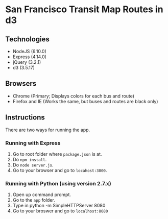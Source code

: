 # San Francisco Transit Map Routes in d3

## Technologies
- NodeJS (6.10.0)
- Express (4.14.0)
- jQuery (3.2.1)
- d3 (3.5.17)

## Browsers
- Chrome (Primary; Displays colors for each bus and route)
- Firefox and IE (Works the same, but buses and routes are black only)

## Instructions
There are two ways for running the app.

### Running with Express
1. Go to root folder where `package.json` is at.
2. Do `npm install`.
3. Do `node server.js`.
4. Go to your browser and go to `locahost:3000`.

### Running with Python (using version 2.7.x)
1. Open up command prompt.
2. Go to the `app` folder.
3. Type in python -m SimpleHTTPServer 8080
4. Go to your broswer and go to `localhost:8080`
